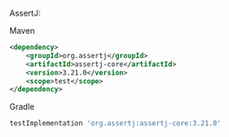 AssertJ:

Maven
```xml
<dependency>
    <groupId>org.assertj</groupId>
    <artifactId>assertj-core</artifactId>
    <version>3.21.0</version>
    <scope>test</scope>
</dependency>

```
Gradle
```groovy
testImplementation 'org.assertj:assertj-core:3.21.0'

```